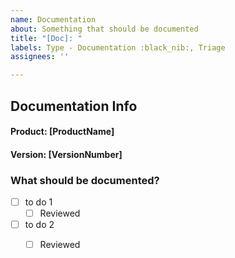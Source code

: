 ```yaml
---
name: Documentation
about: Something that should be documented
title: "[Doc]: "
labels: Type - Documentation :black_nib:, Triage
assignees: ''

---
```


<!---  
######################################################
############### - FORM USAGE - ##########################
######################################################

To fill out this form properly.

  1. Fill out the main body (Not DevOps section) by replace as following

    i. [ XXX ] replace with a single line of text
    ii. { XXX } replace with multiline text

-- Suggestions can sometimes found in comments below input. Use them!

Notes:
    - If you pick something that doesn't fit the format the auto labeling will not happen
    - It can take a short while after submission for it to happen
    - It is case-insensitive
    - Updating the description will update the labels as well

###################
##### EXAMPLE ######
###################
 
=== In ===
#### Fish: [FishName]                    

## Info:

{ Info regarding the fish }

=== Out ===
#### Fish: Wanda

## Info:

This fish acted in a movie

#############################
##### - Manual Labeling - ########
#############################

There are some manual labels that can be added. They have a prefix [M].

Some common ones are:
[M] Urgent          This is urgent
[M] Blocking        This issue is blocking your work
[M] Blocked         This issue is blocked by something else

There are some common manual labels that can be applied:

Ps. Sorry for not having a better format for you to use. GitHub Issue forms isn't supported yet for private repos...

######################################################
############### - START OF FORM - ########################
######################################################
--->
## Documentation Info

#### Product: [ProductName]

<!-- Product Names: POMA | POH | POM | Gateway | Connecting Shop | Connecting Prodrisk | Connecting Spotbid -->

#### Version: [VersionNumber]

<!-- Version format : v0.0.0 (or just Develop) -->

### What should be documented?
 - [ ] to do 1 
   - [ ] Reviewed
 - [ ] to do 2
     - [ ] Reviewed


<!---
######################################################
################# - END OF FORM - #######################
######################################################
--->
